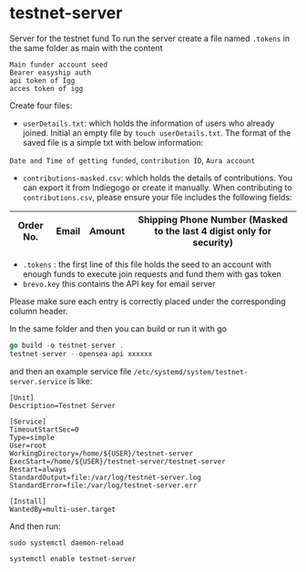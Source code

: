 # testnet-server
 Server for the testnet fund
To run the server create a file named `.tokens` in the same folder as main with the content
```
Main funder account seed
Bearer easyship auth
api token of Igg
acces token of igg
```
Create four files:
- `userDetails.txt`: which holds the information of users who already joined. Initial an empty file by `touch userDetails.txt`. The format of the saved file is a simple txt with below information:

`Date and Time of getting funded`, `contribution ID`, `Aura account`

- `contributions-masked.csv`: which holds the details of contributions. You can export it from Indiegogo or create it manually. When contributing to `contributions.csv`, please ensure your file includes the following fields:

| Order No. | Email | Amount | Shipping Phone Number (Masked to the last 4 digist only for security) |
|-----------|-----------|-------------|---------------------|

- `.tokens` : the first line of this file holds the seed to an account with enough funds to execute join requests and fund them with gas token
- `brevo.key` this contains the API key for email server

Please make sure each entry is correctly placed under the corresponding column header.

In the same folder and then you can build or run it with go
```go
go build -o testnet-server .
testnet-server --opensea-api xxxxxx
```

and then an example service file `/etc/systemd/system/testnet-server.service` is like:

```
[Unit]
Description=Testnet Server

[Service]
TimeoutStartSec=0
Type=simple
User=root
WorkingDirectory=/home/${USER}/testnet-server
ExecStart=/home/${USER}/testnet-server/testnet-server
Restart=always
StandardOutput=file:/var/log/testnet-server.log
StandardError=file:/var/log/testnet-server.err

[Install]
WantedBy=multi-user.target
```

And then run:

```
sudo systemctl daemon-reload

systemctl enable testnet-server
```
